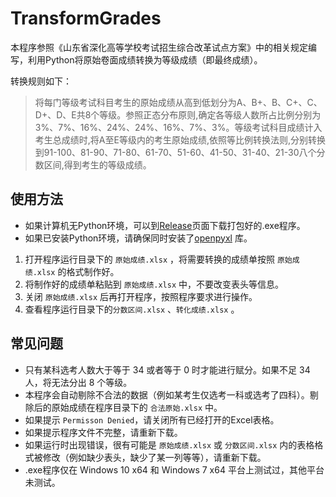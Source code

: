 # TransformGrades

本程序参照《山东省深化高等学校考试招生综合改革试点方案》中的相关规定编写，利用Python将原始卷面成绩转换为等级成绩（即最终成绩）。

转换规则如下：

> 将每门等级考试科目考生的原始成绩从高到低划分为A、B+、B、C+、C、D+、D、E共8个等级。参照正态分布原则,确定各等级人数所占比例分别为3%、7%、16%、24%、24%、16%、7%、3%。等级考试科目成绩计入考生总成绩时,将A至E等级内的考生原始成绩,依照等比例转换法则,分别转换到91-100、81-90、71-80、61-70、51-60、41-50、31-40、21-30八个分数区间,得到考生的等级成绩。

## 使用方法

* 如果计算机无Python环境，可以到[Release](https://github.com/0x7ffffff/Transform_Grade/releases)页面下载打包好的.exe程序。
* 如果已安装Python环境，请确保同时安装了[openpyxl](https://openpyxl.readthedocs.io/en/stable/index.html#installation) 库。

1. 打开程序运行目录下的 `原始成绩.xlsx` ，将需要转换的成绩单按照 `原始成绩.xlsx` 的格式制作好。
2. 将制作好的成绩单粘贴到 `原始成绩.xlsx` 中，不要改变表头等信息。
3. 关闭 `原始成绩.xlsx` 后再打开程序，按照程序要求进行操作。
4. 查看程序运行目录下的`分数区间.xlsx` 、`转化成绩.xlsx` 。

## 常见问题

* 只有某科选考人数大于等于 34 或者等于 0 时才能进行赋分。如果不足 34 人，将无法分出 8 个等级。
* 本程序会自动剔除不合法的数据（例如某考生仅选考一科或选考了四科）。剔除后的原始成绩在程序目录下的 `合法原始.xlsx` 中。
* 如果提示 `Permisson Denied`，请关闭所有已经打开的Excel表格。
* 如果提示程序文件不完整，请重新下载。
* 如果运行时出现错误，很有可能是 `原始成绩.xlsx` 或 `分数区间.xlsx` 内的表格格式被修改（例如缺少表头，缺少了某一列等等），请重新下载。
* .exe程序仅在 Windows 10 x64 和 Windows 7 x64 平台上测试过，其他平台未测试。
